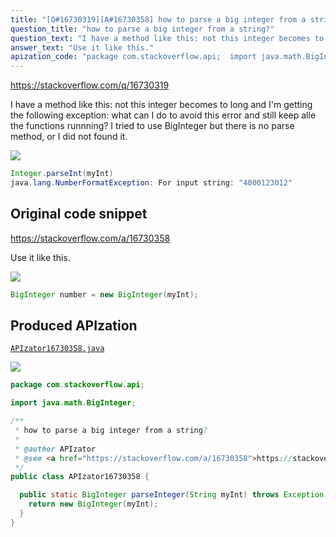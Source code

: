 ```yaml
---
title: "[Q#16730319][A#16730358] how to parse a big integer from a string?"
question_title: "how to parse a big integer from a string?"
question_text: "I have a method like this: not this integer becomes to long and I'm getting the following exception: what can I do to avoid this error and still keep alle the functions runnning? I tried to use BigInteger but there is no parse method, or I did not found it."
answer_text: "Use it like this."
apization_code: "package com.stackoverflow.api;  import java.math.BigInteger;  /**  * how to parse a big integer from a string?  *  * @author APIzator  * @see <a href=\"https://stackoverflow.com/a/16730358\">https://stackoverflow.com/a/16730358</a>  */ public class APIzator16730358 {    public static BigInteger parseInteger(String myInt) throws Exception {     return new BigInteger(myInt);   } }"
---
```


https://stackoverflow.com/q/16730319

I have a method like this:
not this integer becomes to long and I&#x27;m getting the following exception:
what can I do to avoid this error and still keep alle the functions runnning?
I tried to use BigInteger but there is no parse method, or I did not found it.


<div class="code-logo"><img src="/stackoverflow.png" /></div>

```java
Integer.parseInt(myInt)
java.lang.NumberFormatException: For input string: "4000123012"
```


## Original code snippet

https://stackoverflow.com/a/16730358

Use it like this.

<div class="code-logo"><img src="/stackoverflow.png" /></div>

```java
BigInteger number = new BigInteger(myInt);
```

## Produced APIzation

[`APIzator16730358.java`](https://github.com/pasqualesalza/apization-temp-data/raw/master/search/APIzator16730358.java)

<div class="code-logo"><img src="/apizator.png" /></div>

```java
package com.stackoverflow.api;

import java.math.BigInteger;

/**
 * how to parse a big integer from a string?
 *
 * @author APIzator
 * @see <a href="https://stackoverflow.com/a/16730358">https://stackoverflow.com/a/16730358</a>
 */
public class APIzator16730358 {

  public static BigInteger parseInteger(String myInt) throws Exception {
    return new BigInteger(myInt);
  }
}

```